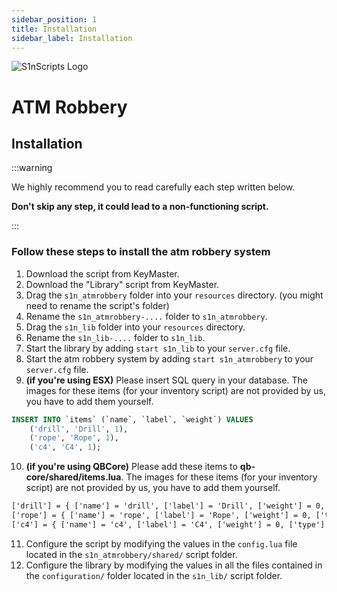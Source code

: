 ```yaml
---
sidebar_position: 1
title: Installation
sidebar_label: Installation
---
```


![S1nScripts Logo](https://forum.cfx.re/uploads/default/optimized/4X/e/6/5/e65fbb4eecc44980b6075ff5cb6ca26274767015_2_690x388.jpeg)

# ATM Robbery
## Installation

:::warning

We highly recommend you to read carefully each step written below.

**Don't skip any step, it could lead to a non-functioning script.**

:::

### **Follow these steps to install the atm robbery system**

1. Download the script from KeyMaster.
2. Download the "Library" script from KeyMaster.
3. Drag the `s1n_atmrobbery` folder into your `resources` directory. (you might need to rename the script's folder)
4. Rename the `s1n_atmrobbery-....` folder to `s1n_atmrobbery`.
5. Drag the `s1n_lib` folder into your `resources` directory.
6. Rename the `s1n_lib-....` folder to `s1n_lib`.
7. Start the library by adding `start s1n_lib` to your `server.cfg` file.
8. Start the atm robbery system by adding `start s1n_atmrobbery` to your `server.cfg` file.
9. **(if you're using ESX)** Please insert SQL query in your database. The images for these items (for your inventory script) are not provided by us, you have to add them yourself. 
```sql
INSERT INTO `items` (`name`, `label`, `weight`) VALUES
	('drill', 'Drill', 1),
	('rope', 'Rope', 1),
    ('c4', 'C4', 1);
```
10. **(if you're using QBCore)** Please add these items to **qb-core/shared/items.lua**. The images for these items (for your inventory script) are not provided by us, you have to add them yourself.
```txt 
['drill'] = { ['name'] = 'drill', ['label'] = 'Drill', ['weight'] = 0, ['type'] = 'item', ['image'] = 'drill.png', ['unique'] = true, ['useable'] = false, ['shouldClose'] = true, ['combinable'] = nil, ['description'] = ''},
['rope'] = { ['name'] = 'rope', ['label'] = 'Rope', ['weight'] = 0, ['type'] = 'item', ['image'] = 'rope.png', ['unique'] = true, ['useable'] = false, ['shouldClose'] = true, ['combinable'] = nil, ['description'] = ''},
['c4'] = { ['name'] = 'c4', ['label'] = 'C4', ['weight'] = 0, ['type'] = 'item', ['image'] = 'c4.png', ['unique'] = true, ['useable'] = false, ['shouldClose'] = true, ['combinable'] = nil, ['description'] = ''},
```

11. Configure the script by modifying the values in the `config.lua` file located in the `s1n_atmrobbery/shared/` script folder.
12. Configure the library by modifying the values in all the files contained in the `configuration/` folder located in the `s1n_lib/` script folder.